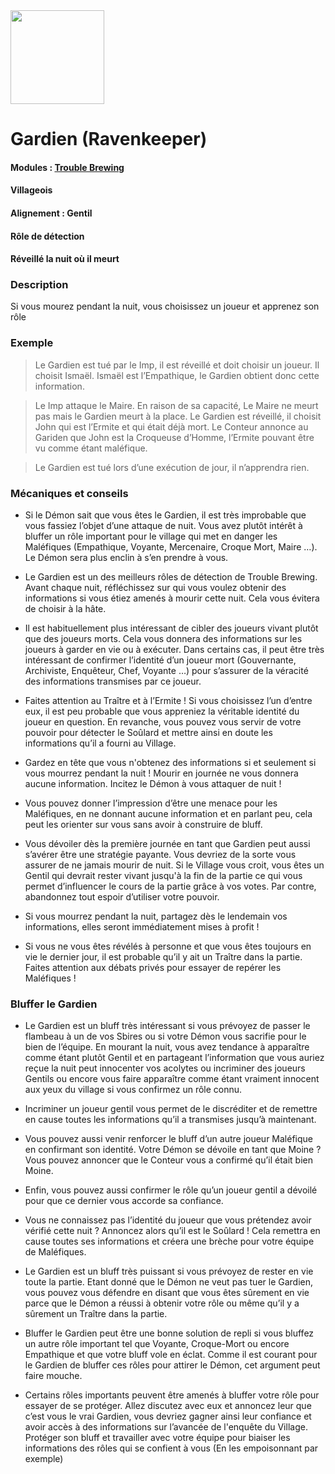 <img src="https://github.com/brain-academy/wiki/blob/master/public/img/blood-on-the-clocktower/roles/ravenkeeper.png?raw=true" height="150"> 

# Gardien (Ravenkeeper)

#### Modules : [Trouble Brewing](https://brain-academy.github.io/wiki/blood-on-the-clocktower/modules/trouble-brewing)
#### Villageois
#### Alignement : Gentil
#### Rôle de détection
#### Réveillé la nuit où il meurt

### Description

Si vous mourez pendant la nuit, vous choisissez un joueur et apprenez son rôle

### Exemple
> Le Gardien est tué par le Imp, il est réveillé et doit choisir un joueur. Il choisit Ismaël. Ismaël est l’Empathique, le Gardien obtient donc cette information.

> Le Imp attaque le Maire. En raison de sa capacité, Le Maire ne meurt pas mais le Gardien meurt à la place. Le Gardien est réveillé, il choisit John qui est l’Ermite et qui était déjà mort. Le Conteur annonce au Gariden que John est la Croqueuse d’Homme, l’Ermite pouvant être vu comme étant maléfique.

> Le Gardien est tué lors d’une exécution de jour, il n’apprendra rien.


### Mécaniques et conseils
- Si le Démon sait que vous êtes le Gardien, il est très improbable que vous fassiez l’objet d’une attaque de nuit. Vous avez plutôt intérêt à bluffer un rôle important pour le village qui met en danger les Maléfiques (Empathique, Voyante, Mercenaire, Croque Mort, Maire …). Le Démon sera plus enclin à s’en prendre à vous. 

- Le Gardien est un des meilleurs rôles de détection de Trouble Brewing. Avant chaque nuit, réfléchissez sur qui vous voulez obtenir des informations si vous étiez amenés à mourir cette nuit. Cela vous évitera de choisir à la hâte.

- Il est habituellement plus intéressant de cibler des joueurs vivant plutôt que des joueurs morts. Cela vous donnera des informations sur les joueurs à garder en vie ou à exécuter. Dans certains cas, il peut être très intéressant de confirmer l’identité d’un joueur mort (Gouvernante, Archiviste, Enquêteur, Chef, Voyante …) pour s’assurer de la véracité des informations transmises par ce joueur.

- Faites attention au Traître et à l’Ermite ! Si vous choisissez l’un d’entre eux, il est peu probable que vous appreniez la véritable identité du joueur en question. En revanche, vous pouvez vous servir de votre pouvoir pour détecter le Soûlard et mettre ainsi en doute les informations qu’il a fourni au Village.

- Gardez en tête que vous n'obtenez des informations si et seulement si vous mourrez pendant la nuit ! Mourir en journée ne vous donnera aucune information. Incitez le Démon à vous attaquer de nuit !

- Vous pouvez donner l’impression d’être une menace pour les Maléfiques, en ne donnant aucune information et en parlant peu, cela peut les orienter sur vous sans avoir à construire de bluff.

- Vous dévoiler dès la première journée en tant que Gardien peut aussi s’avérer être une stratégie payante. Vous devriez de la sorte vous assurer de ne jamais mourir de nuit. Si le Village vous croit, vous êtes un Gentil qui devrait rester vivant jusqu'à la fin de la partie ce qui vous permet d’influencer le cours de la partie grâce à vos votes. Par contre, abandonnez tout espoir d’utiliser votre pouvoir.

- Si vous mourrez pendant la nuit, partagez dès le lendemain vos informations, elles seront immédiatement mises à profit !

- Si vous ne vous êtes révélés à personne et que vous êtes toujours en vie le dernier jour, il est probable qu’il y ait un Traître dans la partie. Faites attention aux débats privés pour essayer de repérer les Maléfiques !


### Bluffer le Gardien
- Le Gardien est un bluff très intéressant si vous prévoyez de passer le flambeau à un de vos Sbires ou si votre Démon vous sacrifie pour le bien de l’équipe. En mourant la nuit, vous avez tendance à apparaître comme étant plutôt Gentil et en partageant l’information que vous auriez reçue  la nuit peut innocenter vos acolytes ou incriminer des joueurs Gentils ou encore vous faire apparaître comme étant vraiment innocent aux yeux du village si vous confirmez un rôle connu.

- Incriminer un joueur gentil vous permet de le discréditer et de remettre en cause toutes les informations qu’il a transmises jusqu’à maintenant.

- Vous pouvez aussi venir renforcer le bluff d’un autre joueur Maléfique en confirmant son identité. Votre Démon se dévoile en tant que Moine ? Vous pouvez annoncer que le Conteur vous a confirmé qu’il était bien Moine.

- Enfin, vous pouvez aussi confirmer le rôle qu’un joueur gentil a dévoilé pour que ce dernier vous accorde sa confiance.

- Vous ne connaissez pas l’identité du joueur que vous prétendez avoir vérifié cette nuit ? Annoncez alors qu’il est le Soûlard ! Cela remettra en cause toutes ses informations et créera une brèche pour votre équipe de Maléfiques.

- Le Gardien est un bluff très puissant si vous prévoyez de rester en vie toute la partie. Etant donné que le Démon ne veut pas tuer le Gardien, vous pouvez vous défendre en disant que vous êtes sûrement en vie parce que le Démon a réussi à obtenir votre rôle ou même qu’il y a sûrement un Traître dans la partie.

- Bluffer le Gardien peut être une bonne solution de repli si vous bluffez un autre rôle important tel que Voyante, Croque-Mort ou encore Empathique et que votre bluff vole en éclat. Comme il est courant pour le Gardien de bluffer ces rôles pour attirer le Démon, cet argument peut faire mouche. 

- Certains rôles importants peuvent être amenés à bluffer votre rôle pour essayer de se protéger. Allez discutez avec eux et annoncez leur que c’est vous le vrai Gardien, vous devriez gagner ainsi leur confiance et avoir accès à des informations sur l’avancée de l'enquête du Village. Protéger son bluff et travailler avec votre équipe pour biaiser les informations des rôles qui se confient à vous (En les empoisonnant par exemple)
